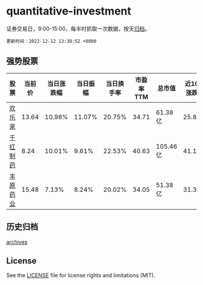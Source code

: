 # quantitative-investment

证券交易日，9:00-15:00，每半时抓取一次数据，按天[归档](archives)。

`更新时间：2022-12-12 13:30:52 +0800`

## 强势股票

|股票|当前价|当日涨跌幅|当日振幅|当日换手率|市盈率TTM|总市值|近10日涨跌幅|
|----|----|----|----|----|----|----|----|
|[欢乐家](https://xueqiu.com/S/SZ300997)|13.64|10.98%|11.07%|20.75%|34.71|61.38亿|25.83%|
|[千红制药](https://xueqiu.com/S/SZ002550)|8.24|10.01%|9.61%|22.53%|40.63|105.46亿|41.1%|
|[丰原药业](https://xueqiu.com/S/SZ000153)|15.48|7.13%|8.24%|20.02%|34.05|51.38亿|31.3%|

## 历史归档

[archives](archives)

## License

See the [LICENSE](LICENSE) file for license rights and limitations (MIT).